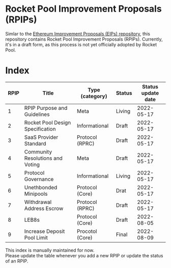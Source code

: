 # Rocket Pool Improvement Proposals (RPIPs)

Simlar to the [Ethereum Improvement Proposals (EIPs) repository](https://github.com/ethereum/EIPs), this repository contains Rocket Pool Improvement Proposals (RPIPs). Currently, it's in a draft form, as this process is not yet officially adopted by Rocket Pool.

# Index
| RPIP | Title                            | Type (category) | Status | Status update date |
|------|----------------------------------|-----------------|--------|--------------------|
| 1    | RPIP Purpose and Guidelines      | Meta            | Living | 2022-05-17         |
| 2    | Rocket Pool Design Specification | Informational   | Draft  | 2022-05-17         |
| 3    | SaaS Provider Standard           | Protocol (RPRC) | Draft  | 2022-05-17         |
| 4    | Community Resolutions and Voting | Meta            | Draft  | 2022-05-17         |
| 5    | Protocol Governance              | Informational   | Living | 2022-05-17         |
| 6    | Unethbonded Minipools            | Protocol (Core) | Drat   | 2022-05-17         |
| 7    | Withdrawal Address Escrow        | Protocol (RPRC) | Draft  | 2022-05-17         |
| 8    | LEB8s                            | Protocol (Core) | Draft  | 2022-08-05         |
| 9    | Increase Deposit Pool Limit      | Procotol (Core) | Final  | 2022-08-09         |

This index is manually maintained for now. \
Please update the table whenever you add a new RPIP or update the status of an RPIP.
